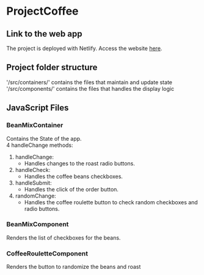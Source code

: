 # ProjectCoffee

## Link to the web app
The project is deployed with Netlify.
Access the website [here](https://coffeshop.netlify.com/).

## Project folder structure
'/src/containers/' contains the files that maintain and update state <br>
'/src/components/' contains the files that handles the display logic
## JavaScript Files

### BeanMixContainer
Contains the State of the app.<br/>
4 handleChange methods: 
1. handleChange:
    - Handles changes to the roast radio buttons.
2. handleCheck:
    - Handles the coffee beans checkboxes.
3. handleSubmit:
    - Handles the click of the order button.
4. randomChange:
    - Handles the coffee roulette button to check random checkboxes and radio buttons.

### BeanMixComponent
Renders the list of checkboxes for the beans.

### CoffeeRouletteComponent
Renders the button to randomize the beans and roast



